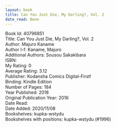 ```yaml
---
layout: book
title: Can You Just Die, My Darling?, Vol. 2
date_read: None
---
```


Book Id: 40796851<br />
Title: Can You Just Die, My Darling?, Vol. 2<br />
Author: Majuro Kaname<br />
Author l-f: Kaname, Majuro<br />
Additional Authors: Sousou Sakakibara<br />
ISBN: <br />
My Rating: 0<br />
Average Rating: 3.12<br />
Publisher: Kodansha Comics Digital-First!<br />
Binding: Kindle Edition<br />
Number of Pages: 184<br />
Year Published: 2018<br />
Original Publication Year: 2016<br />
Date Read: <br />
Date Added: 2020/11/08<br />
Bookshelves: kupka-wstydu<br />
Bookshelves with positions: kupka-wstydu (#1996)<br />

